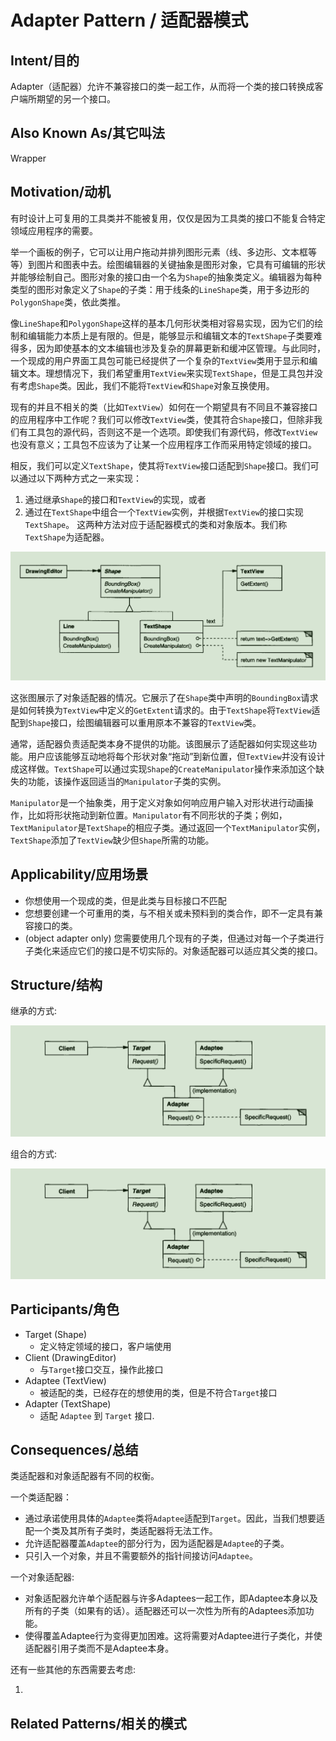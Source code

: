 # Adapter Pattern / 适配器模式

## Intent/目的

Adapter（适配器）允许不兼容接口的类一起工作，从而将一个类的接口转换成客户端所期望的另一个接口。

## Also Known As/其它叫法

Wrapper

## Motivation/动机

有时设计上可复用的工具类并不能被复用，仅仅是因为工具类的接口不能复合特定领域应用程序的需要。

举一个画板的例子，它可以让用户拖动并排列图形元素（线、多边形、文本框等等）到图片和图表中去。绘图编辑器的关键抽象是图形对象，它具有可编辑的形状并能够绘制自己。图形对象的接口由一个名为`Shape`的抽象类定义。编辑器为每种类型的图形对象定义了`Shape`的子类：用于线条的`LineShape`类，用于多边形的`PolygonShape`类，依此类推。

像`LineShape`和`PolygonShape`这样的基本几何形状类相对容易实现，因为它们的绘制和编辑能力本质上是有限的。但是，能够显示和编辑文本的`TextShape`子类要难得多，因为即使基本的文本编辑也涉及复杂的屏幕更新和缓冲区管理。与此同时，一个现成的用户界面工具包可能已经提供了一个复杂的`TextView`类用于显示和编辑文本。理想情况下，我们希望重用`TextView`来实现`TextShape`，但是工具包并没有考虑`Shape`类。因此，我们不能将`TextView`和`Shape`对象互换使用。

现有的并且不相关的类（比如`TextView`）如何在一个期望具有不同且不兼容接口的应用程序中工作呢？我们可以修改`TextView`类，使其符合`Shape`接口，但除非我们有工具包的源代码，否则这不是一个选项。即使我们有源代码，修改`TextView`也没有意义；工具包不应该为了让某一个应用程序工作而采用特定领域的接口。

相反，我们可以定义`TextShape`，使其将`TextView`接口适配到`Shape`接口。我们可以通过以下两种方式之一来实现：
1. 通过继承`Shape`的接口和`TextView`的实现，或者
2. 通过在`TextShape`中组合一个`TextView`实例，并根据`TextView`的接口实现`TextShape`。
这两种方法对应于适配器模式的类和对象版本。我们称`TextShape`为适配器。

![](/assets/notes/patterns/adapter_01.png)

这张图展示了对象适配器的情况。它展示了在`Shape`类中声明的`BoundingBox`请求是如何转换为`TextView`中定义的`GetExtent`请求的。由于`TextShape`将`TextView`适配到`Shape`接口，绘图编辑器可以重用原本不兼容的`TextView`类。

通常，适配器负责适配类本身不提供的功能。该图展示了适配器如何实现这些功能。用户应该能够互动地将每个形状对象“拖动”到新位置，但`TextView`并没有设计成这样做。`TextShape`可以通过实现`Shape`的`CreateManipulator`操作来添加这个缺失的功能，该操作返回适当的`Manipulator`子类的实例。

`Manipulator`是一个抽象类，用于定义对象如何响应用户输入对形状进行动画操作，比如将形状拖动到新位置。`Manipulator`有不同形状的子类；例如，`TextManipulator`是`TextShape`的相应子类。通过返回一个`TextManipulator`实例，`TextShape`添加了`TextView`缺少但`Shape`所需的功能。


## Applicability/应用场景

- 你想使用一个现成的类，但是此类与目标接口不匹配
- 您想要创建一个可重用的类，与不相关或未预料到的类合作，即不一定具有兼容接口的类。
- (object adapter only) 您需要使用几个现有的子类，但通过对每一个子类进行子类化来适应它们的接口是不切实际的。对象适配器可以适应其父类的接口。

## Structure/结构

继承的方式:

![](/assets/notes/patterns/adapter_02.png)

组合的方式:

![](/assets/notes/patterns/adapter_02.png)


## Participants/角色

- Target (Shape)
    - 定义特定领域的接口，客户端使用
- Client (DrawingEditor)
    - 与`Target`接口交互，操作此接口
- Adaptee (TextView)
    - 被适配的类，已经存在的想使用的类，但是不符合`Target`接口
- Adapter (TextShape)
    - 适配 `Adaptee` 到 `Target` 接口.

## Consequences/总结

类适配器和对象适配器有不同的权衡。

一个类适配器：

- 通过承诺使用具体的`Adaptee`类将`Adaptee`适配到`Target`。因此，当我们想要适配一个类及其所有子类时，类适配器将无法工作。
- 允许适配器覆盖`Adaptee`的部分行为，因为适配器是`Adaptee`的子类。
- 只引入一个对象，并且不需要额外的指针间接访问`Adaptee`。
   
一个对象适配器:

- 对象适配器允许单个适配器与许多Adaptees一起工作，即Adaptee本身以及所有的子类（如果有的话）。适配器还可以一次性为所有的Adaptees添加功能。
- 使得覆盖Adaptee行为变得更加困难。这将需要对Adaptee进行子类化，并使适配器引用子类而不是Adaptee本身。

还有一些其他的东西需要去考虑:

1. 

## Related Patterns/相关的模式


